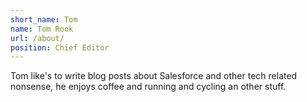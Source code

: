 ```yaml
---
short_name: Tom
name: Tom Rook
url: /about/
position: Chief Editor
---
```


Tom like's to write blog posts about Salesforce and other tech related nonsense, he enjoys coffee and running and cycling an other stuff.
